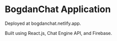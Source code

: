 # BogdanChat Application

Deployed at bogdanchat.netlify.app.

Built using React.js, Chat Engine API, and Firebase.
